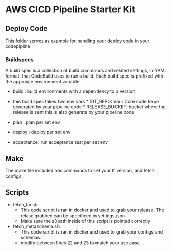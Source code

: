 # AWS CICD Pipeline Starter Kit
## Deploy Code

This folder serves as example for handling your deploy code in your codepipline

### Buildspecs
 A build spec is a collection of build commands and related settings, in YAML format, that CodeBuild uses to run a build. Each build spec is prefixed with the approiate environment variable

 * build : build environments with a dependency to a version
  * this build spec takes two env vars
         * GIT_REPO: Your Core code Repo generated by your pipeline code
         * RELEASE_BUCKET: bucket where the release is sent this is also generate by your pipeline code

 * plan : plan per set env
 * deploy : deploy per set env
 * acceptance: run acceptance test per set env



## Make
The make file included has commands to set your tf version, and fetch configs.

## Scripts
* fetch_tar.sh
    * This code script is ran in docker and used to grab your release. The relase grabbed can be specificed in settings.json
    * Make sure the s3path inside of this script is pointed correctly
* fetch_metaschema.sh
    * This code script is ran in docker and used to grab your configs and schemas.
    * modify between lines 22 and 23 to match your use case 

